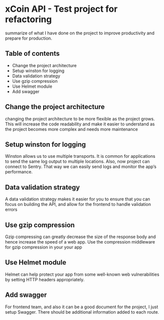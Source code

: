 # xCoin API - Test project for refactoring

summarize of what I have done on the project to improve productivity and prepare for production.

## Table of contents

- Change the project architecture
- Setup winston for logging
- Data validation strategy
- Use gzip compression
- Use Helmet module
- Add swagger

## Change the project architecture
changing the project architecture to be more flexible as the project grows. This will increase the code readability and make it easier to understand as the project becomes more complex and needs more maintenance

## Setup winston for logging
Winston allows us to use multiple transports. It is common for applications to send the same log output to multiple locations. Also, now project can connect to Sentry. That way we can easily send logs and monitor the app’s performance.


## Data validation strategy
A data validation strategy makes it easier for you to ensure that you can focus on building the API, and allow for the frontend to handle validation errors

## Use gzip compression
Gzip compressing can greatly decrease the size of the response body and hence increase the speed of a web app. Use the compression middleware for gzip compression in your your app

## Use Helmet module
Helmet can help protect your app from some well-known web vulnerabilities by setting HTTP headers appropriately.

## Add swagger
For frontend team, and also it can be a good document for the project, I just setup Swagger. There should be additional information added to each route.
